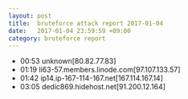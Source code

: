 ```yaml
---
layout: post
title:  bruteforce attack report 2017-01-04
date:   2017-01-04 23:59:59 +09:00
category: bruteforce report
---
```


* 00:53 unknown[80.82.77.83]
* 01:19 li63-57.members.linode.com[97.107.133.57]
* 01:42 ip14.ip-167-114-167.net[167.114.167.14]
* 03:05 dedic869.hidehost.net[91.200.12.164]
